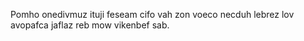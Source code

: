 Pomho onedivmuz ituji feseam cifo vah zon voeco necduh lebrez lov avopafca jaflaz reb mow vikenbef sab.